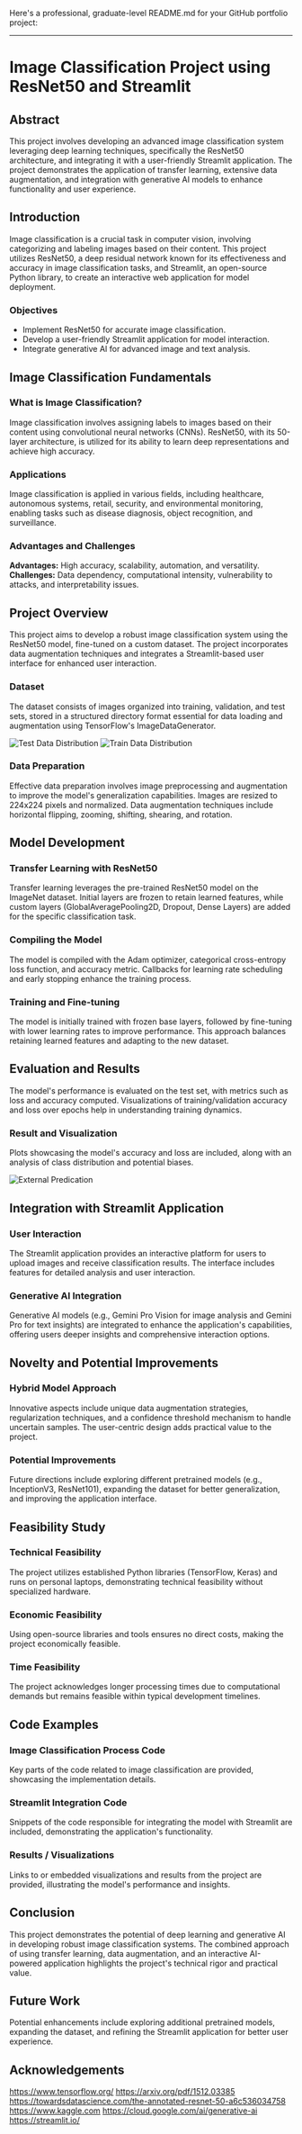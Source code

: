Here's a professional, graduate-level README.md for your GitHub portfolio project:

---

# Image Classification Project using ResNet50 and Streamlit

## Abstract

This project involves developing an advanced image classification system leveraging deep learning techniques, specifically the ResNet50 architecture, and integrating it with a user-friendly Streamlit application. The project demonstrates the application of transfer learning, extensive data augmentation, and integration with generative AI models to enhance functionality and user experience.

## Introduction

Image classification is a crucial task in computer vision, involving categorizing and labeling images based on their content. This project utilizes ResNet50, a deep residual network known for its effectiveness and accuracy in image classification tasks, and Streamlit, an open-source Python library, to create an interactive web application for model deployment.

### Objectives

- Implement ResNet50 for accurate image classification.
- Develop a user-friendly Streamlit application for model interaction.
- Integrate generative AI for advanced image and text analysis.

## Image Classification Fundamentals

### What is Image Classification?

Image classification involves assigning labels to images based on their content using convolutional neural networks (CNNs). ResNet50, with its 50-layer architecture, is utilized for its ability to learn deep representations and achieve high accuracy.

### Applications

Image classification is applied in various fields, including healthcare, autonomous systems, retail, security, and environmental monitoring, enabling tasks such as disease diagnosis, object recognition, and surveillance.

### Advantages and Challenges

**Advantages:** High accuracy, scalability, automation, and versatility.  
**Challenges:** Data dependency, computational intensity, vulnerability to attacks, and interpretability issues.

## Project Overview

This project aims to develop a robust image classification system using the ResNet50 model, fine-tuned on a custom dataset. The project incorporates data augmentation techniques and integrates a Streamlit-based user interface for enhanced user interaction.

### Dataset

The dataset consists of images organized into training, validation, and test sets, stored in a structured directory format essential for data loading and augmentation using TensorFlow's ImageDataGenerator.

![Test Data Distribution](chart1.png)
![Train Data Distribution](chart2.png)

### Data Preparation

Effective data preparation involves image preprocessing and augmentation to improve the model's generalization capabilities. Images are resized to 224x224 pixels and normalized. Data augmentation techniques include horizontal flipping, zooming, shifting, shearing, and rotation.

## Model Development

### Transfer Learning with ResNet50

Transfer learning leverages the pre-trained ResNet50 model on the ImageNet dataset. Initial layers are frozen to retain learned features, while custom layers (GlobalAveragePooling2D, Dropout, Dense Layers) are added for the specific classification task.

### Compiling the Model

The model is compiled with the Adam optimizer, categorical cross-entropy loss function, and accuracy metric. Callbacks for learning rate scheduling and early stopping enhance the training process.

### Training and Fine-tuning

The model is initially trained with frozen base layers, followed by fine-tuning with lower learning rates to improve performance. This approach balances retaining learned features and adapting to the new dataset.

## Evaluation and Results

The model's performance is evaluated on the test set, with metrics such as loss and accuracy computed. Visualizations of training/validation accuracy and loss over epochs help in understanding training dynamics.

### Result and Visualization

Plots showcasing the model's accuracy and loss are included, along with an analysis of class distribution and potential biases.

![External Predication](externalprediction.png)

## Integration with Streamlit Application

### User Interaction

The Streamlit application provides an interactive platform for users to upload images and receive classification results. The interface includes features for detailed analysis and user interaction.

### Generative AI Integration

Generative AI models (e.g., Gemini Pro Vision for image analysis and Gemini Pro for text insights) are integrated to enhance the application's capabilities, offering users deeper insights and comprehensive interaction options.

## Novelty and Potential Improvements

### Hybrid Model Approach

Innovative aspects include unique data augmentation strategies, regularization techniques, and a confidence threshold mechanism to handle uncertain samples. The user-centric design adds practical value to the project.

### Potential Improvements

Future directions include exploring different pretrained models (e.g., InceptionV3, ResNet101), expanding the dataset for better generalization, and improving the application interface.

## Feasibility Study

### Technical Feasibility

The project utilizes established Python libraries (TensorFlow, Keras) and runs on personal laptops, demonstrating technical feasibility without specialized hardware.

### Economic Feasibility

Using open-source libraries and tools ensures no direct costs, making the project economically feasible.

### Time Feasibility

The project acknowledges longer processing times due to computational demands but remains feasible within typical development timelines.

## Code Examples

### Image Classification Process Code

Key parts of the code related to image classification are provided, showcasing the implementation details.

### Streamlit Integration Code

Snippets of the code responsible for integrating the model with Streamlit are included, demonstrating the application's functionality.

### Results / Visualizations

Links to or embedded visualizations and results from the project are provided, illustrating the model's performance and insights.

## Conclusion

This project demonstrates the potential of deep learning and generative AI in developing robust image classification systems. The combined approach of using transfer learning, data augmentation, and an interactive AI-powered application highlights the project's technical rigor and practical value.

## Future Work

Potential enhancements include exploring additional pretrained models, expanding the dataset, and refining the Streamlit application for better user experience.

## Acknowledgements

https://www.tensorflow.org/
https://arxiv.org/pdf/1512.03385
https://towardsdatascience.com/the-annotated-resnet-50-a6c536034758
https://www.kaggle.com
https://cloud.google.com/ai/generative-ai
https://streamlit.io/
